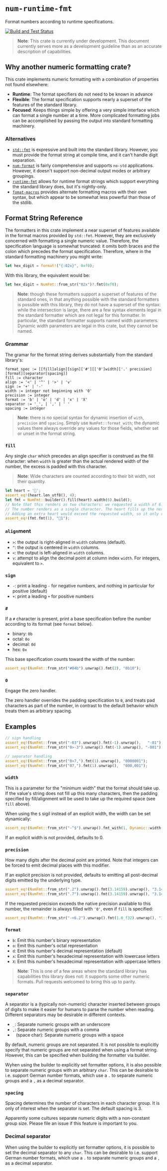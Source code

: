 # `num-runtime-fmt`

Format numbers according to runtime specifications.

[![Build and Test Status](https://github.com/coriolinus/num-runtime-fmt/workflows/Build%20and%20Test/badge.svg?branch=main)](https://github.com/coriolinus/num-runtime-fmt/actions?query=branch%3Amain+workflow%3A%22Build+and+Test%22)

> **Note**: This crate is currently under development. This document currently
> serves more as a development guideline than as an accurate description of
> capabilities.

## Why another numeric formatting crate?

This crate implements numeric formatting with a combination of properties not
found elsewhere:

- **Runtime**: The format specifiers do not need to be known in advance
- **Flexible**: The format specification supports nearly a superset of the
  features of the standard library.
- **Focused**: Keeps things simple by offering a very simple interface which can
  format a single number at a time. More complicated formatting jobs can be
  accomplished by passing the output into standard formatting machinery.

### Alternatives

- [`std::fmt`](https://doc.rust-lang.org/std/fmt/) is expressive and built into
  the standard library. However, you must provide the format string at compile
  time, and it can't handle digit separation.
- [`num-format`](https://crates.io/crates/num-format) is fairly comprehensive
  and supports `no-std` applications. However, it doesn't support non-decimal
  output modes or arbitrary groupings.
- [`runtime-fmt`](https://crates.io/crates/runtime-fmt) allows for runtime
  format strings which support everything the standard library does, but it's
  nightly-only.
- [`fomat-macros`](https://crates.io/crates/fomat-macros) provides alternate
  formatting macros with their own syntax, but which appear to be somewhat less
  powerful than those of the stdlib.

## Format String Reference

The formatters in this crate implement a near superset of features available in the
format macros provided by `std::fmt`. However, they are exclusively concerned
with formatting a single numeric value. Therefore, the specification language is
somewhat truncated: it omits both braces and the colon which precedes the format
specification. Therefore, where in the standard formatting machinery you might
write:

```rust
let hex_digit = format!("{:02x}", 0xf0);
```

With this library, the equivalent would be:

```rust
let hex_digit = NumFmt::from_str("02x")?.fmt(0xf0);
```

> **Note**: though these formatters support a superset of features of the
> standard ones, in that anything possible with the standard formatters is
> possible with this library, they do not have a superset of the syntax: while
> the intersection is large, there are a few syntax elements legal in the
> standard formatter which are not legal for this formatter. In particular, the
> standard formatter supports named width parameters. Dynamic width parameters
> are legal in this crate, but they cannot be named.

### Grammar

The gramar for the format string derives substantially from the standard library's:

```text
format_spec := [[fill]align][sign]['#'][['0']width]['.' precision][format][separator[spacing]]
fill := character
align := '<' | '^' | '>' | 'v'
sign := '+' | '-'
width := integer not beginning with '0'
precision := integer
format := 'b' | 'o' | 'd' | 'x' | 'X'
separator := '_', | ',' | ' '
spacing := integer
```

> **Note**: there is no special syntax for dynamic insertion of `with`, `precision` and `spacing`.
> Simply use `NumFmt::format_with`; the dynamic values there always override any values for those
> fields, whether set or unset in the format string.

### `fill`

Any single `char` which precedes an align specifier is construed as the fill
character: when `width` is greater than the actual rendered width of the number,
the excess is padded with this character.

> **Note**: Wide characters are counted according to their bit width, not their
> quantity.

```rust
let heart = '🖤';
assert_eq!(heart.len_utf8(), 4);
let fmt = NumFmt::builder().fill(heart).width(6).build();
// Note that this renders as two characters: we requested a width of 6.
// The number renders as a single character. The heart fills up the next 4 for a total of 5.
// Adding an extra heart would exceed the requested width, so it only renders one.
assert_eq!(fmt.fmt(1), "🖤1");
```

### `align`ment

- `>`: the output is right-aligned in `width` columns (default).
- `^`: the output is centered in `width` columns.
- `<`: the output is left-aligned in `width` columns.
- `v`: attempt to align the decimal point at column index `width`. For integers,
  equivalent to `>`.

### `sign`

- `-`: print a leading `-` for negative numbers, and nothing in particular for
  positive (default)
- `+`: print a leading `+` for positive numbers

### `#`

If a `#` character is present, print a base specification before the number
according to its format (see `format` below).

- binary: `0b`
- octal: `0o`
- decimal: `0d`
- hex: `0x`

This base specification counts toward the width of the number:

```rust
assert_eq!(NumFmt::from_str("#04b").unwrap().fmt(2), "0b10");
```

### `0`

Engage the zero handler.

The zero handler overrides the padding specification to `0`, and
treats pad characters as part of the number, in contrast
to the default behavior which treats them as arbitrary spacing.

## Examples

```rust
// sign handling
assert_eq!(NumFmt::from_str("-03").unwrap().fmt(-1).unwrap(),   "-01");
assert_eq!(NumFmt::from_str("0>-3").unwrap().fmt(-1).unwrap(), "-001");
```

```rust
// separator handling
assert_eq!(NumFmt::from_str("0>7,").fmt(1).unwrap(), "0000001");
assert_eq!(NumFmt::from_str("07,").fmt(1).unwrap(),  "000,001");
```

### `width`

This is a parameter for the "minimum width" that the format should take up. If
the value's string does not fill up this many characters, then the padding
specified by fill/alignment will be used to take up the required space (see
`fill` above).

When using the `$` sigil instead of an explicit width, the width can be set
dynamically:

```rust
assert_eq!(NumFmt::from_str("-^$").unwrap().fmt_with(1, Dynamic::width(5)), "--1--");
```

If an explicit width is not provided, defaults to 0.

### `precision`

How many digits after the decimal point are printed. Note that integers can be forced
to emit decimal places with this modifier.

If an explicit precision is not provided, defaults to emitting all post-decimal
digits emitted by the underlying type.

```rust
assert_eq!(NumFmt::from_str(".2").unwrap().fmt(3.14159).unwrap(), "3.14");
assert_eq!(NumFmt::from_str(".7").unwrap().fmt(3.14159).unwrap(), "3.1415900");
```

If the requested precision exceeds the native precision available to this number,
the remainder is always filled with `'0'`, even if `fill` is specified:

```rust
assert_eq!(NumFmt::from_str("-<6.2").unwrap().fmt(1.0_f32).unwrap(), "1.00--");
```

### `format`

- `b`: Emit this number's binary representation
- `o`: Emit this number's octal representation
- `d`: Emit this number's decimal representation (default)
- `x`: Emit this number's hexadecimal representation with lowercase letters
- `X`: Emit this number's hexadecimal representation with uppercase letters

> **Note**: This is one of a few areas where the standard library has
> capabilities this library does not: it supports some other numeric formats.
> Pull requests welcomed to bring this up to parity.

### `separator`

A separator is a (typically non-numeric) character inserted between groups of digits to make
it easier for humans to parse the number when reading. Different separators may
be desirable in different contexts.

- `_`: Separate numeric groups with an underscore
- `,`: Separate numeric groups with a comma
- ` ` (space char): Separate numeric groups with a space

By default, numeric groups are not separated. It is not possible to explicitly
specify that numeric groups are not separated when using a format string.
However, this can be specified when building the formatter via builder.

Wyhen using the builder to explicitly set formatter options, it is also possible
to separate numeric groups with an arbitrary `char`. This can be desirable to
i.e. support German number formats, which use a `.` to separate numeric groups
and a `,` as a decimal separator.

### `spacing`

Spacing determines the number of characters in each character group. It is only
of interest when the separator is set. The default spacing is 3.

Apparently some cultures separate numeric digits with a non-constant group size.
Please file an issue if this feature is important to you.

### Decimal separator

When using the builder to explicitly set formatter options, it is possible to
set the decimal separator to any `char`. This can be desirable to i.e. support
German number formats, which use a `.` to separate numeric groups and a `,` as a
decimal separator.

